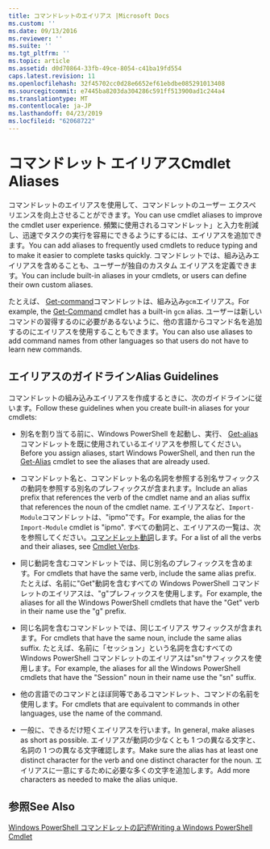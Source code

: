 ```yaml
---
title: コマンドレットのエイリアス |Microsoft Docs
ms.custom: ''
ms.date: 09/13/2016
ms.reviewer: ''
ms.suite: ''
ms.tgt_pltfrm: ''
ms.topic: article
ms.assetid: d0d70864-33fb-49ce-8054-c41ba19fd554
caps.latest.revision: 11
ms.openlocfilehash: 32f45702cc0d28e6652ef61ebdbe085291013408
ms.sourcegitcommit: e7445ba8203da304286c591ff513900ad1c244a4
ms.translationtype: MT
ms.contentlocale: ja-JP
ms.lasthandoff: 04/23/2019
ms.locfileid: "62068722"
---
```

# <a name="cmdlet-aliases"></a><span data-ttu-id="b42c5-102">コマンドレット エイリアス</span><span class="sxs-lookup"><span data-stu-id="b42c5-102">Cmdlet Aliases</span></span>

<span data-ttu-id="b42c5-103">コマンドレットのエイリアスを使用して、コマンドレットのユーザー エクスペリエンスを向上させることができます。</span><span class="sxs-lookup"><span data-stu-id="b42c5-103">You can use cmdlet aliases to improve the cmdlet user experience.</span></span> <span data-ttu-id="b42c5-104">頻繁に使用されるコマンドレット」と入力を削減し、迅速でタスクの実行を容易にできるようにするには、エイリアスを追加できます。</span><span class="sxs-lookup"><span data-stu-id="b42c5-104">You can add aliases to frequently used cmdlets to reduce typing and to make it easier to complete tasks quickly.</span></span> <span data-ttu-id="b42c5-105">コマンドレットでは、組み込みエイリアスを含めることも、ユーザーが独自のカスタム エイリアスを定義できます。</span><span class="sxs-lookup"><span data-stu-id="b42c5-105">You can include built-in aliases in your cmdlets, or users can define their own custom aliases.</span></span>

<span data-ttu-id="b42c5-106">たとえば、 [Get-command](/powershell/module/microsoft.powershell.core/get-command)コマンドレットは、組み込み`gcm`エイリアス。</span><span class="sxs-lookup"><span data-stu-id="b42c5-106">For example, the [Get-Command](/powershell/module/microsoft.powershell.core/get-command) cmdlet has a built-in `gcm` alias.</span></span> <span data-ttu-id="b42c5-107">ユーザーは新しいコマンドの習得するのに必要があるないように、他の言語からコマンド名を追加するのにエイリアスを使用することもできます。</span><span class="sxs-lookup"><span data-stu-id="b42c5-107">You can also use aliases to add command names from other languages so that users do not have to learn new commands.</span></span>

## <a name="alias-guidelines"></a><span data-ttu-id="b42c5-108">エイリアスのガイドライン</span><span class="sxs-lookup"><span data-stu-id="b42c5-108">Alias Guidelines</span></span>

<span data-ttu-id="b42c5-109">コマンドレットの組み込みエイリアスを作成するときに、次のガイドラインに従います。</span><span class="sxs-lookup"><span data-stu-id="b42c5-109">Follow these guidelines when you create built-in aliases for your cmdlets:</span></span>

- <span data-ttu-id="b42c5-110">別名を割り当てる前に、Windows PowerShell を起動し、実行、 [Get-alias](/powershell/module/Microsoft.PowerShell.Utility/Get-Alias)コマンドレットを既に使用されているエイリアスを参照してください。</span><span class="sxs-lookup"><span data-stu-id="b42c5-110">Before you assign aliases, start Windows PowerShell, and then run the [Get-Alias](/powershell/module/Microsoft.PowerShell.Utility/Get-Alias) cmdlet to see the aliases that are already used.</span></span>

- <span data-ttu-id="b42c5-111">コマンドレット名と、コマンドレット名の名詞を参照する別名サフィックスの動詞を参照する別名のプレフィックスが含まれます。</span><span class="sxs-lookup"><span data-stu-id="b42c5-111">Include an alias prefix that references the verb of the cmdlet name and an alias suffix that references the noun of the cmdlet name.</span></span> <span data-ttu-id="b42c5-112">エイリアスなど、`Import-Module`コマンドレットは、"ipmo"です。</span><span class="sxs-lookup"><span data-stu-id="b42c5-112">For example, the alias for the `Import-Module` cmdlet is "ipmo".</span></span> <span data-ttu-id="b42c5-113">すべての動詞と、エイリアスの一覧は、次を参照してください。[コマンドレット動詞](./approved-verbs-for-windows-powershell-commands.md)します。</span><span class="sxs-lookup"><span data-stu-id="b42c5-113">For a list of all the verbs and their aliases, see [Cmdlet Verbs](./approved-verbs-for-windows-powershell-commands.md).</span></span>

- <span data-ttu-id="b42c5-114">同じ動詞を含むコマンドレットでは、同じ別名のプレフィックスを含めます。</span><span class="sxs-lookup"><span data-stu-id="b42c5-114">For cmdlets that have the same verb, include the same alias prefix.</span></span> <span data-ttu-id="b42c5-115">たとえば、名前に"Get"動詞を含むすべての Windows PowerShell コマンドレットのエイリアスは、"g"プレフィックスを使用します。</span><span class="sxs-lookup"><span data-stu-id="b42c5-115">For example, the aliases for all the Windows PowerShell cmdlets that have the "Get" verb in their name use the "g" prefix.</span></span>

- <span data-ttu-id="b42c5-116">同じ名詞を含むコマンドレットでは、同じエイリアス サフィックスが含まれます。</span><span class="sxs-lookup"><span data-stu-id="b42c5-116">For cmdlets that have the same noun, include the same alias suffix.</span></span> <span data-ttu-id="b42c5-117">たとえば、名前に「セッション」という名詞を含むすべての Windows PowerShell コマンドレットのエイリアスは"sn"サフィックスを使用します。</span><span class="sxs-lookup"><span data-stu-id="b42c5-117">For example, the aliases for all the Windows PowerShell cmdlets that have the "Session" noun in their name use the "sn" suffix.</span></span>

- <span data-ttu-id="b42c5-118">他の言語でのコマンドとほぼ同等であるコマンドレット、コマンドの名前を使用します。</span><span class="sxs-lookup"><span data-stu-id="b42c5-118">For cmdlets that are equivalent to commands in other languages, use the name of the command.</span></span>

- <span data-ttu-id="b42c5-119">一般に、できるだけ短くエイリアスを行います。</span><span class="sxs-lookup"><span data-stu-id="b42c5-119">In general, make aliases as short as possible.</span></span> <span data-ttu-id="b42c5-120">エイリアスが動詞の少なくとも 1 つの異なる文字と、名詞の 1 つの異なる文字確認します。</span><span class="sxs-lookup"><span data-stu-id="b42c5-120">Make sure the alias has at least one distinct character for the verb and one distinct character for the noun.</span></span> <span data-ttu-id="b42c5-121">エイリアスに一意にするために必要な多くの文字を追加します。</span><span class="sxs-lookup"><span data-stu-id="b42c5-121">Add more characters as needed to make the alias unique.</span></span>

## <a name="see-also"></a><span data-ttu-id="b42c5-122">参照</span><span class="sxs-lookup"><span data-stu-id="b42c5-122">See Also</span></span>

[<span data-ttu-id="b42c5-123">Windows PowerShell コマンドレットの記述</span><span class="sxs-lookup"><span data-stu-id="b42c5-123">Writing a Windows PowerShell Cmdlet</span></span>](./writing-a-windows-powershell-cmdlet.md)
